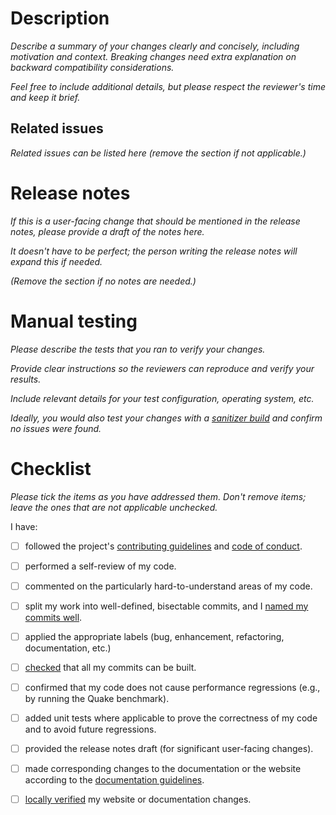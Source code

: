 # Description

_Describe a summary of your changes clearly and concisely, including motivation and context._
_Breaking changes need extra explanation on backward compatibility considerations._

_Feel free to include additional details, but please respect the reviewer's time and keep it brief._


## Related issues

_Related issues can be listed here (remove the section if not applicable.)_


# Release notes

_If this is a user-facing change that should be mentioned in the release notes, please provide a draft of the notes here._

_It doesn't have to be perfect; the person writing the release notes will expand this if needed._

_(Remove the section if no notes are needed.)_


# Manual testing

_Please describe the tests that you ran to verify your changes._

_Provide clear instructions so the reviewers can reproduce and verify your results._

_Include relevant details for your test configuration, operating system, etc._

_Ideally, you would also test your changes with a [sanitizer build](https://github.com/dosbox-staging/dosbox-staging/blob/main/BUILD.md#make-a-sanitizer-build) and confirm no issues were found._


# Checklist

_Please tick the items as you have addressed them. Don't remove items; leave the ones that are not applicable unchecked._

I have:

- [ ] followed the project's [contributing guidelines](https://github.com/dosbox-staging/dosbox-staging/blob/master/CONTRIBUTING.md) and [code of conduct](https://github.com/dosbox-staging/dosbox-staging/blob/master/CODE_OF_CONDUCT.md).
- [ ] performed a self-review of my code.
- [ ] commented on the particularly hard-to-understand areas of my code.
- [ ] split my work into well-defined, bisectable commits, and I [named my commits well](https://github.com/dosbox-staging/dosbox-staging/blob/main/CONTRIBUTING.md#commit-messages).
- [ ] applied the appropriate labels (bug, enhancement, refactoring, documentation, etc.)
- [ ] [checked](https://github.com/dosbox-staging/dosbox-staging/blob/main/scripts/compile_commits.sh) that all my commits can be built.
- [ ] confirmed that my code does not cause performance regressions (e.g., by running the Quake benchmark).
- [ ] added unit tests where applicable to prove the correctness of my code and to avoid future regressions.
- [ ] provided the release notes draft (for significant user-facing changes).
- [ ] made corresponding changes to the documentation or the website according to the [documentation guidelines](https://github.com/dosbox-staging/dosbox-staging/blob/main/DOCUMENTATION.md).
- [ ] [locally verified](https://github.com/dosbox-staging/dosbox-staging/blob/main/DOCUMENTATION.md#previewing-documentation-changes-locally) my website or documentation changes.

